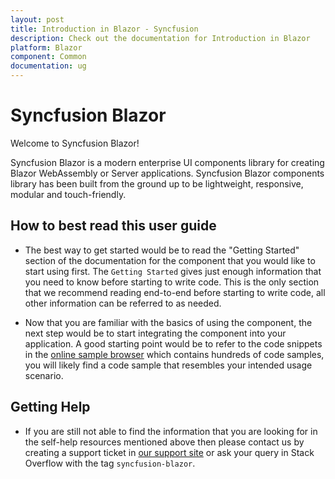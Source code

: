 ```yaml
---
layout: post
title: Introduction in Blazor - Syncfusion
description: Check out the documentation for Introduction in Blazor
platform: Blazor
component: Common
documentation: ug
---
```


# Syncfusion Blazor

Welcome to Syncfusion Blazor!

Syncfusion Blazor is a modern enterprise UI components library for creating Blazor WebAssembly or Server applications. Syncfusion Blazor components library has been built from the ground up to be lightweight, responsive, modular and touch-friendly.

## How to best read this user guide

* The best way to get started would be to read the "Getting Started" section of the
documentation for the component that you would like to start using first. The `Getting Started` gives just enough information that you need to know before starting to write code.
This is the only section that we recommend reading end-to-end before starting to write code,
all other information can be referred to as needed.

* Now that you are familiar with the basics of using the component, the next step would
be to start integrating the component into your application. A good starting point
would be to refer to the code snippets in the [online sample browser](https://blazor.syncfusion.com/demos/)
which contains hundreds of code samples, you will likely find
a code sample that resembles your intended usage scenario.

## Getting Help

* If you are still not able to find the information that you are looking for in the
self-help resources mentioned above then please contact us by creating a support ticket
in [our support site](http://syncfusion.com/support) or ask your query in Stack Overflow with the tag `syncfusion-blazor`.
